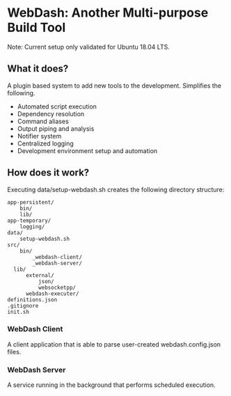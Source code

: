 <h1>WebDash: Another Multi-purpose Build Tool</h1>

Note: Current setup only validated for Ubuntu 18.04 LTS.
<h2>What it does?</h2>
A plugin based system to add new tools to the development. Simplifies the following.
<ul>
  <li>Automated script execution</li>
  <li>Dependency resolution</li>
  <li>Command aliases</li>
  <li>Output piping and analysis</li>
  <li>Notifier system</li>
  <li>Centralized logging</li>
  <li>Development environment setup and automation</li>
</ul>

<h2>How does it work?</h2>
Executing data/setup-webdash.sh creates the following directory structure:

<pre><code>app-persistent/
    bin/
    lib/
app-temporary/
    logging/
data/
    setup-webdash.sh
src/
    bin/
        _webdash-client/
        _webdash-server/
  lib/
      external/
          json/
          websocketpp/
      webdash-executer/
definitions.json
.gitignore
init.sh
</pre></code>

<h3>WebDash Client</h3>
A client application that is able to parse user-created webdash.config.json files.
<h3>WebDash Server</h3>
A service running in the background that performs scheduled execution.
